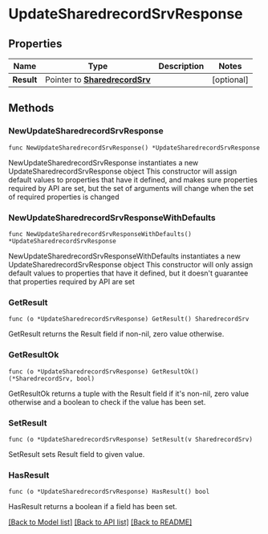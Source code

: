 # UpdateSharedrecordSrvResponse

## Properties

Name | Type | Description | Notes
------------ | ------------- | ------------- | -------------
**Result** | Pointer to [**SharedrecordSrv**](SharedrecordSrv.md) |  | [optional] 

## Methods

### NewUpdateSharedrecordSrvResponse

`func NewUpdateSharedrecordSrvResponse() *UpdateSharedrecordSrvResponse`

NewUpdateSharedrecordSrvResponse instantiates a new UpdateSharedrecordSrvResponse object
This constructor will assign default values to properties that have it defined,
and makes sure properties required by API are set, but the set of arguments
will change when the set of required properties is changed

### NewUpdateSharedrecordSrvResponseWithDefaults

`func NewUpdateSharedrecordSrvResponseWithDefaults() *UpdateSharedrecordSrvResponse`

NewUpdateSharedrecordSrvResponseWithDefaults instantiates a new UpdateSharedrecordSrvResponse object
This constructor will only assign default values to properties that have it defined,
but it doesn't guarantee that properties required by API are set

### GetResult

`func (o *UpdateSharedrecordSrvResponse) GetResult() SharedrecordSrv`

GetResult returns the Result field if non-nil, zero value otherwise.

### GetResultOk

`func (o *UpdateSharedrecordSrvResponse) GetResultOk() (*SharedrecordSrv, bool)`

GetResultOk returns a tuple with the Result field if it's non-nil, zero value otherwise
and a boolean to check if the value has been set.

### SetResult

`func (o *UpdateSharedrecordSrvResponse) SetResult(v SharedrecordSrv)`

SetResult sets Result field to given value.

### HasResult

`func (o *UpdateSharedrecordSrvResponse) HasResult() bool`

HasResult returns a boolean if a field has been set.


[[Back to Model list]](../README.md#documentation-for-models) [[Back to API list]](../README.md#documentation-for-api-endpoints) [[Back to README]](../README.md)


